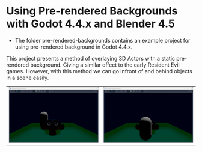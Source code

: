 # Using Pre-rendered Backgrounds with Godot 4.4.x and Blender 4.5

- The folder pre-rendered-backgrounds contains an example project for using pre-rendered background in Godot 4.4.x.

This project presents a method of overlaying 3D Actors with a static pre-rendered background. Giving a similar effect to the early Resident Evil games. However, with this method we can go infront of and behind objects in a scene easily.

<table>
  <td>
<img src="pictures/Demo000.png" />
  </td>
  <td>
  <img src="pictures/Demo001.png" />
  </td>
</table>
